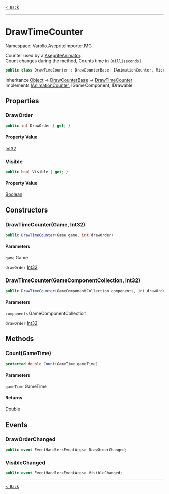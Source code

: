 [`< Back`](./)

---

# DrawTimeCounter

Namespace: Varollo.AsepriteImporter.MG

Counter used by a [AsepriteAnimator](varollo.asepriteimporter.mg.asepriteanimator). <br>
 Count changes during the  method,
 Counts time in `[milliseconds]`

```csharp
public class DrawTimeCounter : DrawCounterBase, IAnimationCounter, Microsoft.Xna.Framework.IGameComponent, Microsoft.Xna.Framework.IDrawable
```

Inheritance [Object](https://docs.microsoft.com/en-us/dotnet/api/system.object) → [DrawCounterBase](varollo.asepriteimporter.mg.drawcounterbase) → [DrawTimeCounter](varollo.asepriteimporter.mg.drawtimecounter)<br>
Implements [IAnimationCounter](varollo.asepriteimporter.mg.ianimationcounter), IGameComponent, IDrawable

## Properties

### **DrawOrder**

```csharp
public int DrawOrder { get; }
```

#### Property Value

[Int32](https://docs.microsoft.com/en-us/dotnet/api/system.int32)<br>

### **Visible**

```csharp
public bool Visible { get; }
```

#### Property Value

[Boolean](https://docs.microsoft.com/en-us/dotnet/api/system.boolean)<br>

## Constructors

### **DrawTimeCounter(Game, Int32)**

```csharp
public DrawTimeCounter(Game game, int drawOrder)
```

#### Parameters

`game` Game<br>

`drawOrder` [Int32](https://docs.microsoft.com/en-us/dotnet/api/system.int32)<br>

### **DrawTimeCounter(GameComponentCollection, Int32)**

```csharp
public DrawTimeCounter(GameComponentCollection components, int drawOrder)
```

#### Parameters

`components` GameComponentCollection<br>

`drawOrder` [Int32](https://docs.microsoft.com/en-us/dotnet/api/system.int32)<br>

## Methods

### **Count(GameTime)**

```csharp
protected double Count(GameTime gameTime)
```

#### Parameters

`gameTime` GameTime<br>

#### Returns

[Double](https://docs.microsoft.com/en-us/dotnet/api/system.double)<br>

## Events

### **DrawOrderChanged**

```csharp
public event EventHandler<EventArgs> DrawOrderChanged;
```

### **VisibleChanged**

```csharp
public event EventHandler<EventArgs> VisibleChanged;
```

---

[`< Back`](./)
